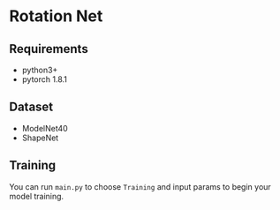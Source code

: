 # Rotation Net

## Requirements

- python3+
- pytorch 1.8.1

## Dataset

- ModelNet40
- ShapeNet

## Training

You can run `main.py` to choose `Training` and input params to begin your model training.